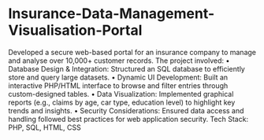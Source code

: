 # Insurance-Data-Management-Visualisation-Portal
Developed a secure web-based portal for an insurance company to manage and analyse over 10,000+ customer records. 
The project involved:
•	Database Design & Integration: Structured an SQL database to efficiently store and query large datasets.
•	Dynamic UI Development: Built an interactive PHP/HTML interface to browse and filter entries through custom-designed tables.
•	Data Visualization: Implemented graphical reports (e.g., claims by age, car type, education level) to highlight key trends and insights.
•	Security Considerations: Ensured data access and handling followed best practices for web application security.
Tech Stack: PHP, SQL, HTML, CSS
